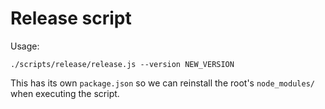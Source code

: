 # Release script

Usage:

```
./scripts/release/release.js --version NEW_VERSION
```

This has its own `package.json` so we can reinstall the root's `node_modules/` when executing the script.

